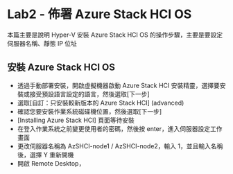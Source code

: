 # Lab2 - 佈署 Azure Stack HCI OS

本篇主要是說明 Hyper-V 安裝 Azure Stack HCI OS 的操作步驟，主要是要設定伺服器名稱、靜態 IP 位址<br>

## 安裝 Azure Stack HCI OS

- 透過手動部署安裝，開啟虛擬機器啟動 Azure Stack HCI 安裝精靈，選擇要安裝或接受預設語言設定的語言，然後選取[下一步]<br>
- 選取[自訂：只安裝較新版本的 Azure Stack HCI] (advanced)<br>
- 確認您要安裝作業系統磁碟機位置，然後選取[下一步]<br>
- [Installing Azure Stack HCI] 頁面等待安裝<br>
- 在登入作業系統之前變更使用者的密碼，然後按 enter，進入伺服器設定工作畫面<br>
- 更改伺服器名稱為 AzSHCI-node1 / AzSHCI-node2，輸入 1，並且輸入名稱後，選擇 Y 重新開機<br>
- 開啟 Remote Desktop，